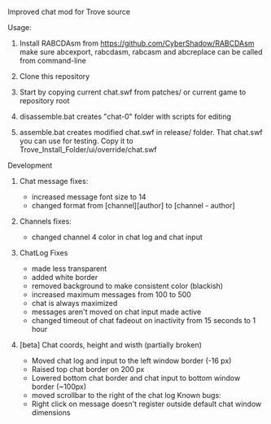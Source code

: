 Improved chat mod for Trove source

Usage:

1) Install RABCDAsm from https://github.com/CyberShadow/RABCDAsm
make sure abcexport, rabcdasm, rabcasm and abcreplace can be called from command-line

2) Clone this repository

3) Start by copying current chat.swf from patches/ or current game to repository root

4) disassemble.bat creates "chat-0" folder with scripts for editing

5) assemble.bat creates modified chat.swf in release/ folder. That chat.swf you can use for testing. Copy it to Trove_Install_Folder/ui/override/chat.swf


Development

1)  Chat message fixes:
    * increased message font size to 14
    * changed format from [channel][author] to [channel - author]

2) Channels fixes:
    * changed channel 4 color in chat log and chat input

3) ChatLog Fixes
    * made less transparent
    * added white border
    * removed background to make consistent color (blackish)
    * increased maximum messages from 100 to 500
    * chat is always maximized
    * messages aren't moved on chat input made active
    * changed  timeout of chat fadeout on inactivity from 15 seconds to 1  hour

4) [beta] Chat coords, height and wisth (partially broken)
    * Moved chat log and input to the left window border (-16 px)
    * Raised top chat border on 200 px
    * Lowered bottom chat border and chat input to bottom window border (~100px)
    * moved scrollbar to the right of the chat log
    Known bugs:
    * Right click on message doesn't register outside default chat window dimensions







